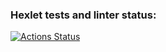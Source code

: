 ### Hexlet tests and linter status:
[![Actions Status](https://github.com/PuchVV/python-project-49/workflows/hexlet-check/badge.svg)](https://github.com/PuchVV/python-project-49/actions)